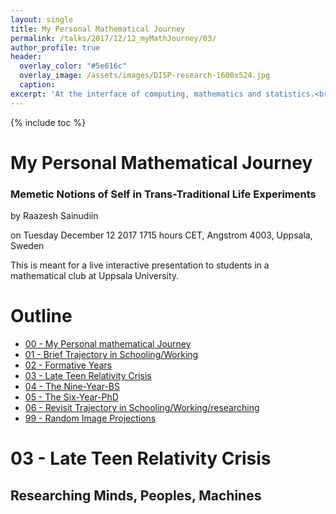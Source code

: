 ```yaml
---
layout: single
title: My Personal Mathematical Journey
permalink: /talks/2017/12/12_myMathJourney/03/
author_profile: true
header:
  overlay_color: "#5e616c"
  overlay_image: /assets/images/DISP-research-1600x524.jpg
  caption: 
excerpt: 'At the interface of computing, mathematics and statistics.<br /><br /><br />'
---
```

{% include toc %}

# My Personal Mathematical Journey
### Memetic Notions of Self in Trans-Traditional Life Experiments

by Raazesh Sainudiin 

on Tuesday December 12 2017 1715 hours CET, Angstrom 4003, Uppsala, Sweden

This is meant for a live interactive presentation to students in a mathematical club at Uppsala University.

# Outline

* [00 - My Personal mathematical Journey](/talks/2017/12/12_myMathJourney/)
* [01 - Brief Trajectory in Schooling/Working](/talks/2017/12/12_myMathJourney/01/)
* [02 - Formative Years](/talks/2017/12/12_myMathJourney/02/)
* [03 - Late Teen Relativity Crisis](/talks/2017/12/12_myMathJourney/03/)
* [04 - The Nine-Year-BS](/talks/2017/12/12_myMathJourney/04/)
* [05 - The Six-Year-PhD](/talks/2017/12/12_myMathJourney/05/)
* [06 - Revisit Trajectory in Schooling/Working/researching](/talks/2017/12/12_myMathJourney/01/)
* [99 - Random Image Projections](/talks/2017/12/12_myMathJourney/99/)

# 03 - Late Teen Relativity Crisis
## Researching Minds, Peoples, Machines

<html>
  <head>
    <script type="text/javascript" src="https://www.gstatic.com/charts/loader.js"></script>
    <script type="text/javascript">
      google.charts.load('current', {'packages':['timeline']});
      google.charts.setOnLoadCallback(drawChart);
      function drawChart() {
        var container = document.getElementById('timelineCountries');
        var chart = new google.visualization.Timeline(container);
        var dataTable = new google.visualization.DataTable();

        dataTable.addColumn({ type: 'string', id: 'rowID' });
        dataTable.addColumn({ type: 'string', id: 'annotation' });
        dataTable.addColumn({type:'string', role:'tooltip'}); 
        dataTable.addColumn({ type: 'date', id: 'Start' });
        dataTable.addColumn({ type: 'date', id: 'End' });
        dataTable.addRows([
          [ 'US', 'Gustavus Adolphus Coll., MN', '',  new Date(1991, 9, 1),  new Date(1994, 6, 1) ],
          [ 'US', 'Peace Studies Grant - Gustavus Adolphus Coll., MN', 'Travelled over 9500 miles through nearly all native American reservations south and west of MN except thse in NV - thesis evolved from a comparison of native american spirituality to Hindu mythology to toxic racism on reservation lands - living as if Indians mattered',   new Date(1992, 6, 1),  new Date(1992, 9, 1) ],
          [ 'US', 'Dairy farm, Dent, MN', '',  new Date(1994, 6, 1),  new Date(1994, 9, 1) ],
          [ 'US', 'SD, Indn. Rsrv.', '',   new Date(1994, 9, 1),  new Date(1996, 1, 1) ],
          [ 'Peoples', '~ {Allegories} -> the relativity of locally co-fabricated cosmologies ', 'Deeply troubled by RoLF Cosmologies eg. Judea-Christian, Colonial Reductionism, Ecofeminism, Wittgenstein/Nagarjuna/Dogen-resolution, Lakota-Oral-Ecol., ...', new Date(1991, 9, 1),  new Date(1996, 1, 1) ],
          [ 'Peoples', 'Peace Studies Grant - Gustavus Adolphus Coll., MN', 'Travelled over 9500 miles through nearly all native American reservations south and west of MN except thse in NV - thesis evolved from a comparison of native american spirituality to Hindu mythology to toxic racism on reservation lands - living as if Indians mattered',  new Date(1992, 6, 1),  new Date(1992, 9, 1) ],
          [ 'Minds', 'Drop-out: Wittgenstein-Nagarjuna-Dogen Practise-Realisation', 'Drop-out of College with all Fail grade - ~4.0 GPA to ~0.0 GPA',  new Date(1994, 5, 1),  new Date(1994, 6, 1) ],
          [ 'Machines', 'Dairy farm, Dent, MN', 'Control Systems farming, Input-intensive, bank-corporate-subsidized programs of seed+herbicide+feed+machinery+loan',  new Date(1994, 6, 1),  new Date(1994, 9, 1) ],
          [ 'Peoples', 'Pine-Ridge Indn. Rsrv.', 'Share-cropping in Buffalo People in x-Prisoner-of-War-Camp - Pine Ridge Indian reservation of the Ogalala Lakota people',   new Date(1994, 9, 1),  new Date(1996, 1, 1) ],
          [ 'Open', 'Memetic Notions of Self in Trans-traditional Life Experiments', '', new Date(1984, 8, 1), new Date(2018, 12, 31) ]
]);

    var options = {
        timeline: { colorByRowLabel: true, 
                    showRowLabels: true, groupByRowLabel: false, 
                    rowLabelStyle: {fontName: 'Arial', fontSize: 12 },
                     barLabelStyle: { fontName: 'Arial', fontSize: 10 } },
        avoidOverlappingGridLines: false
      };

      chart.draw(dataTable, options);
      }
    </script>
  </head>
  <body>
    <div id="timelineCountries" style="height: 1800px; width: 1000px;"></div>
  </body>
</html>
